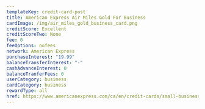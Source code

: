 ```yaml
---
templateKey: credit-card-post
title: American Express Air Miles Gold For Business
cardImage: /img/air_miles_gold_business_card.png
creditScore: Excellent
creditScoreTwo: None
fee: 0
feeOptions: nofees
network: American Express
purchaseInterest: "19.99"
balanceTransferInterest: "-"
cashAdvanceInterest: 0
balanceTranferFees: 0
userCategory: business
cardCategory: business
rewardType: all
href: https://www.americanexpress.com/ca/en/credit-cards/small-business-air-miles-gold-card/?linknav=ca-en-amex-cardshop-allcards-learn-americanExpressAIRMILESGoldBusinessCard&cpid=100186460
---
```

